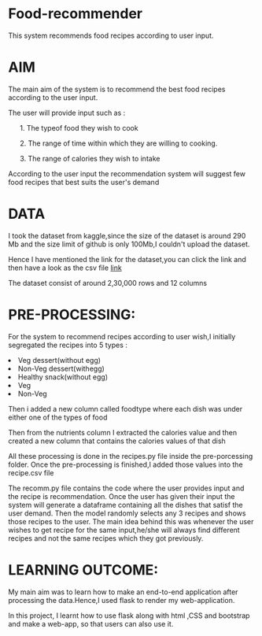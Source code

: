 # Food-recommender
This system recommends food recipes according to user input.
# AIM
<p>The main aim of the system is to recommend the best food recipes according to the user input.</p>
<p>The user will provide input such as : </p>
<ul>1. The typeof food they wish to cook</ul>
<ul>2. The range of time within which they are willing to cooking.</ul>
<ul>3. The range of calories they wish to intake</ul>
<p>According to the user input the recommendation system will suggest
few food recipes that best suits the user's demand</p>
<h1>DATA</h1>
<p>I took the dataset from kaggle,since the size of the dataset is around 290 Mb and the 
  size limit of github is only 100Mb,I couldn't upload the dataset.</p>
  <p>Hence I have mentioned the link for the dataset,you can click the link
  and then have a look as the csv file <a href="https://www.kaggle.com/shuyangli94/food-com-recipes-and-user-interactions?select=RAW_recipes.csv">link</a>
<p>The dataset consist of around 2,30,000 rows and 12 columns</p>
<h1>PRE-PROCESSING:</h1>
<p> For the system to recommend recipes according to user wish,I initially
  segregated the recipes into 5 types :
  <li>Veg dessert(without egg)</li>
   <li>Non-Veg dessert(withegg)</li>
   <li>Healthy snack(without egg)</li>
   <li>Veg</li>
   <li>Non-Veg</li>
 <p>Then i added a new column called foodtype where each dish was under either one of the types of food</p>
 <p>Then from the nutrients column I extracted the calories value and then created a new column that contains the calories values
  of that dish</p>
  <p>All these processing is done in the recipes.py file inside the pre-porcessing folder.
  Once the pre-processing is finished,I added those values into the recipe.csv file</p>
  <p>The recomm.py file contains the code where the user provides input and the recipe is recommendation.
Once the user has given their input the system will generate a dataframe containing all the dishes that satisf the user demand.
Then the model randomly selects any 3 recipes and shows those recipes to the user.
The main idea behind this was whenever the user wishes to get recipe for the same input,he/she will always find different recipes
and not the same recipes which they got previously.</p>
  <h1>LEARNING OUTCOME:</h1>
<p>My main aim was to learn how to make an end-to-end application after
  processing the data.Hence,I used flask to render my web-application.<p>
 <p>In this project, I learnt how to use flask along with html ,CSS and bootstrap and make a web-app, so that users can also use it.<p>
 
  
  
  
 
